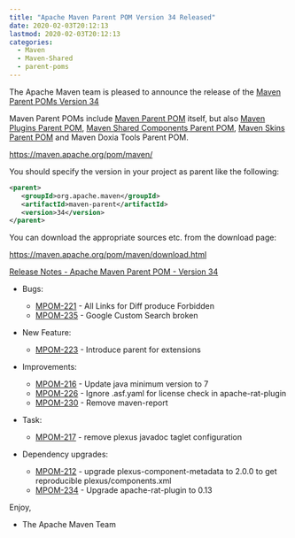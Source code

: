 ```yaml
---
title: "Apache Maven Parent POM Version 34 Released"
date: 2020-02-03T20:12:13
lastmod: 2020-02-03T20:12:13
categories:
  - Maven
  - Maven-Shared
  - parent-poms
---
```

The Apache Maven team is pleased to announce the release of the 
[Maven Parent POMs Version 34](https://maven.apache.org/pom/maven/)

Maven Parent POMs include [Maven Parent POM](https://maven.apache.org/pom/maven/)
 itself, but also [Maven Plugins Parent POM](https://maven.apache.org/pom/maven/maven-plugins/), 
[Maven Shared Components Parent POM](https://maven.apache.org/pom/maven/maven-shared-components/), 
[Maven Skins Parent POM](https://maven.apache.org/pom/maven/maven-skins/) and
Maven Doxia Tools Parent POM.

https://maven.apache.org/pom/maven/

You should specify the version in your project as parent like the following:

```xml
<parent>
   <groupId>org.apache.maven</groupId>
   <artifactId>maven-parent</artifactId>
   <version>34</version>
</parent>
```

You can download the appropriate sources etc. from the download page:

https://maven.apache.org/pom/maven/download.html


<!-- more -->

[Release Notes - Apache Maven Parent POM - Version 34](https://issues.apache.org/jira/secure/ReleaseNote.jspa?projectId=12311250&version=12343766)

* Bugs:

  * [MPOM-221](https://issues.apache.org/jira/browse/MPOM-221) - All Links for Diff produce Forbidden
  * [MPOM-235](https://issues.apache.org/jira/browse/MPOM-235) - Google Custom Search broken

* New Feature:

  * [MPOM-223](https://issues.apache.org/jira/browse/MPOM-223) - Introduce parent for extensions

* Improvements:

  * [MPOM-216](https://issues.apache.org/jira/browse/MPOM-216) - Update java minimum version to 7
  * [MPOM-226](https://issues.apache.org/jira/browse/MPOM-226) - Ignore .asf.yaml for license check in apache-rat-plugin
  * [MPOM-230](https://issues.apache.org/jira/browse/MPOM-230) - Remove maven-report

* Task:

  * [MPOM-217](https://issues.apache.org/jira/browse/MPOM-217) - remove plexus javadoc taglet configuration

* Dependency upgrades:

  * [MPOM-212](https://issues.apache.org/jira/browse/MPOM-212) - upgrade plexus-component-metadata to 2.0.0 to get reproducible plexus/components.xml
  * [MPOM-234](https://issues.apache.org/jira/browse/MPOM-234) - Upgrade apache-rat-plugin to 0.13

Enjoy,
- The Apache Maven Team

